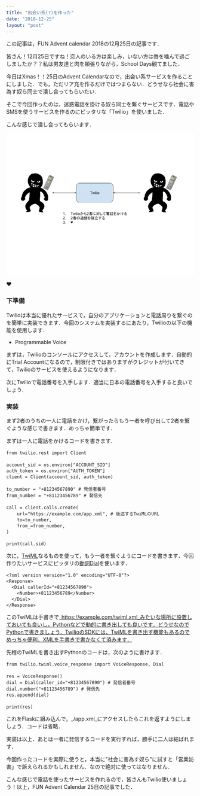 ```yaml
---
title: "出会い系(?)を作った"
date: "2018-12-25"
layout: "post"
---
```


この記事は，FUN Advent calendar 2018の12月25日の記事です．

皆さん！12月25日ですね！恋人のいる方は楽しみ，いない方は唇を噛んで過ごしましたか？？私は男友達と肉を頬張りながら，School Days観てました．

今日はXmas！！25日のAdvent Calendarなので，出会い系サービスを作ることにしました．でも，ただリア充を作るだけではつまらない．どうせなら社会に害為す奴ら同士で潰し合ってもらいたい．

そこで今回作ったのは，迷惑電話を掛ける奴ら同士を繋ぐサービスです．電話やSMSを使うサービスを作るのにピッタリな「Twilio」を使いました．

こんな感じで潰し合ってもらいます．

![](/assets/img/107b209d9d8f2ad9c66ef88c4936054c-1.png)

♥

### 下準備

Twilioは本当に優れたサービスで，自分のアプリケーションと電話周りを繋ぐのを簡単に実装できます．今回のシステムを実装するにあたり，Twilioの以下の機能を使用します．

- Programmable Voice

まずは，Twilioのコンソールにアクセスして，アカウントを作成します．自動的にTrial Accountになるので，制限付きではありますがクレジットが付いてきて，Twilioのサービスを使えるようになります．

次にTwilioで電話番号を入手します．適当に日本の電話番号を入手すると良いでしょう．



### 実装

まず2者のうちの一人に電話をかけ，繋がったらもう一者を呼び出して2者を繋ぐような感じで書きます．めっちゃ簡単です．

まずは一人に電話をかけるコードを書きます．

```
from twilio.rest import Client

account_sid = os.environ["ACCOUNT_SID"]
auth_token = os.environ["AUTH_TOKEN"]
client = Client(account_sid, auth_token)

to_number = "+81234567890" # 発信者番号
from_number = "+81123456789" # 発信先

call = client.calls.create(
    url="https://example.com/app.xml", # 後述するTwiMLのURL
    to=to_number,
    from_=from_number,
)

print(call.sid)
```

次に，[TwiML](https://jp.twilio.com/docs/voice/twiml)なるものを使って，もう一者を繋ぐようにコードを書きます．今回作りたいサービスにピッタリの[動詞Dial](https://jp.twilio.com/docs/voice/twiml/dial)を使います．

```
<?xml version version="1.0" encoding="UTF-8"?>
<Response>
  <Dial callerId="+81234567890">
    <Number>+81123456789</Number>
  </Dial>
</Response>
```

このTwiMLは手書きで_https://example.com/twiml.xml_みたいな場所に設置しておいても良いし，Pythonなどで動的に書き出しても良いです．どうせなのでPythonで書きましょう．TwilioのSDKには，TwiMLを書き出す機能もあるのでめっちゃ便利．XMLを手書きで書かなくて済みます．

先程のTwiMLを書き出すPythonのコードは，次のように書けます．

```
from twilio.twiml.voice_response import VoiceResponse, Dial

res = VoiceResponse()
dial = Dial(caller_id="+81234567890") # 発信者番号
dial.number("+81123456789") # 発信先
res.append(dial)

print(res)
```

これをFlaskに組み込んで，_/app.xml_にアクセスしたらこれを返すようにしましょう．コードは省略．

実装は以上．あとは一者に発信するコードを実行すれば，勝手に二人は結ばれます．

今回作ったコードを実際に使うと，本当に"社会に害為す奴ら"に試すと「営業妨害」で訴えられるかもしれません．なので絶対に使ってはなりません．

こんな感じで電話を使ったサービスを作れるので，皆さんもTwilio使いましょう！以上，FUN Advent Calendar 25日の記事でした．
